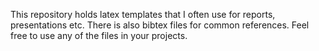 This repository holds latex templates that I often use for reports, presentations
etc. There is also bibtex files for common references. Feel free to use any of
the files in your projects.
